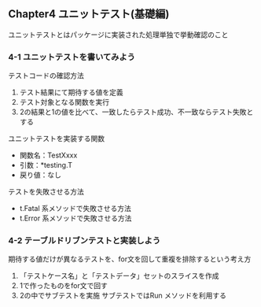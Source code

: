 ## Chapter4 ユニットテスト(基礎編)
ユニットテストとはパッケージに実装された処理単独で挙動確認のこと

### 4-1 ユニットテストを書いてみよう
テストコードの確認方法
1. テスト結果にて期待する値を定義
2. テスト対象となる関数を実行
3. 2の結果と1の値を比べて、一致したらテスト成功、不一致ならテスト失敗とする  

ユニットテストを実装する関数
- 関数名：TestXxxx
- 引数：*testing.T
- 戻り値：なし

テストを失敗させる方法
- t.Fatal 系メソッドで失敗させる方法
- t.Error 系メソッドで失敗させる方法

### 4-2 テーブルドリブンテストと実装しよう
期待する値だけが異なるテストを、for文を回して重複を排除するという考え方  
1. 「テストケース名」と「テストデータ」セットのスライスを作成
2. 1で作ったものをfor文で回す
3. 2の中でサブテストを実施
サブテストではRun メソッドを利用する